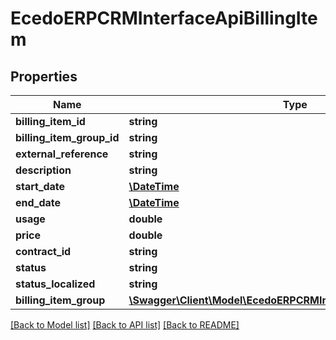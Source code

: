 # EcedoERPCRMInterfaceApiBillingItem

## Properties
Name | Type | Description | Notes
------------ | ------------- | ------------- | -------------
**billing_item_id** | **string** |  | [optional] 
**billing_item_group_id** | **string** |  | [optional] 
**external_reference** | **string** |  | [optional] 
**description** | **string** |  | [optional] 
**start_date** | [**\DateTime**](\DateTime.md) |  | [optional] 
**end_date** | [**\DateTime**](\DateTime.md) |  | [optional] 
**usage** | **double** |  | [optional] 
**price** | **double** |  | [optional] 
**contract_id** | **string** |  | [optional] 
**status** | **string** |  | [optional] 
**status_localized** | **string** |  | [optional] 
**billing_item_group** | [**\Swagger\Client\Model\EcedoERPCRMInterfaceApiBillingItemGroup**](EcedoERPCRMInterfaceApiBillingItemGroup.md) |  | [optional] 

[[Back to Model list]](../README.md#documentation-for-models) [[Back to API list]](../README.md#documentation-for-api-endpoints) [[Back to README]](../README.md)


